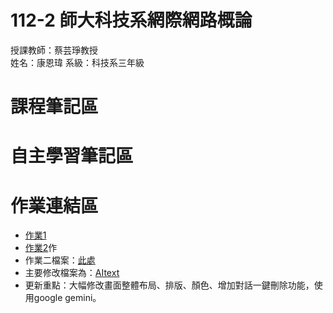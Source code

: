 # 112-2 師大科技系網際網路概論 
授課教師：蔡芸琤教授  
姓名：康恩瑋 
系級：科技系三年級

# 課程筆記區

# 自主學習筆記區

# 作業連結區
*  [作業1](https://kang111014.github.io/kanginthub/)
*  [作業2](https://youtu.be/amf49wAs5BU)作
*    作業二檔案：[此處](https://github.com/kang111014/kanginthub/tree/main/my-app)
*    主要修改檔案為：[AItext](https://github.com/kang111014/kanginthub/blob/main/my-app/app/(tabs)/AItest.tsx)
*    更新重點：大幅修改畫面整體布局、排版、顏色、增加對話一鍵刪除功能，使用google gemini。
